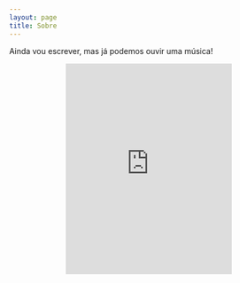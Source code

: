 ```yaml
---
layout: page
title: Sobre
---
```


Ainda vou escrever, mas já podemos ouvir uma música!

<div style="text-align: center;"><iframe src="https://open.spotify.com/embed/playlist/3Yf6CyBePTDjko1XW8eogM" width="300" height="380" frameborder="0" allowtransparency="true" allow="encrypted-media"></iframe>
</div> 
